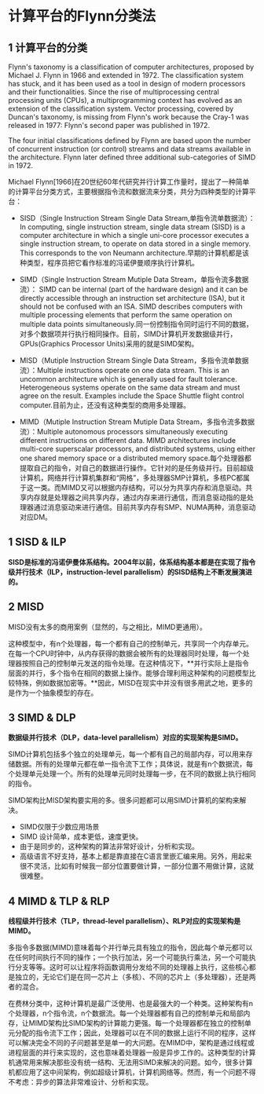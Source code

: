 ﻿# 计算平台的Flynn分类法 #

## 1 计算平台的分类 ##

Flynn's taxonomy is a classification of computer architectures, proposed by Michael J. Flynn in 1966 and extended in 1972. The classification system has stuck, and it has been used as a tool in design of modern processors and their functionalities. Since the rise of multiprocessing central processing units (CPUs), a multiprogramming context has evolved as an extension of the classification system. Vector processing, covered by Duncan's taxonomy, is missing from Flynn's work because the Cray-1 was released in 1977: Flynn's second paper was published in 1972.

The four initial classifications defined by Flynn are based upon the number of concurrent instruction (or control) streams and data streams available in the architecture. Flynn later defined three additional sub-categories of SIMD in 1972.

Michael Flynn[1966]在20世纪60年代研究并行计算工作量时，提出了一种简单的计算平台分类方式，主要根据指令流和数据流来分类，共分为四种类型的计算平台：

* SISD（Single Instruction Stream Single Data Stream,单指令流单数据流）：In computing, single instruction stream, single data stream (SISD) is a computer architecture in which a single uni-core processor executes a single instruction stream, to operate on data stored in a single memory. This corresponds to the von Neumann architecture.早期的计算机都是该种类型，程序员把它看作标准的冯诺伊曼顺序执行计算机。

* SIMD（Single Instruction Stream Mutiple Data Stream，单指令流多数据流）： SIMD can be internal (part of the hardware design) and it can be directly accessible through an instruction set architecture (ISA), but it should not be confused with an ISA. SIMD describes computers with multiple processing elements that perform the same operation on multiple data points simultaneously.同一份控制指令同时运行不同的数据，对多个数据项并行执行相同操作。目前，SIMD计算机开发数据级并行，GPUs(Graphics Processor Units)采用的就是SIMD架构。

* MISD（Mutiple Instruction Stream Single Data Stream，多指令流单数据流）：Multiple instructions operate on one data stream. This is an uncommon architecture which is generally used for fault tolerance. Heterogeneous systems operate on the same data stream and must agree on the result. Examples include the Space Shuttle flight control computer.目前为止，还没有这种类型的商用多处理器。

* MIMD（Mutiple Instruction Stream Mutiple Data Stream，多指令流多数据流）：Multiple autonomous processors simultaneously executing different instructions on different data. MIMD architectures include multi-core superscalar processors, and distributed systems, using either one shared memory space or a distributed memory space.每个处理器都提取自己的指令，对自己的数据进行操作。它针对的是任务级并行。目前超级计算机，网络并行计算机集群和“网格”，多处理器SMP计算机，多核PC都属于这一类。而MIMD又可以根据内存结构，可以分为共享内存和消息驱动。共享内存就是处理器之间共享内存，通过内存来进行通信，而消息驱动指的是处理器通过消息驱动来进行通信。目前共享内存有SMP、NUMA两种，消息驱动对应DM。

## 1 SISD & ILP ##

**SISD是标准的冯诺伊曼体系结构。2004年以前，体系结构基本都是在实现了指令级并行技术（ILP，instruction-level parallelism）的SISD结构上不断发展演进的。**

## 2 MISD ##

MISD没有太多的商用案例（显然的，与之相比，MIMD更通用）。

这种模型中，有n个处理器，每一个都有自己的控制单元，共享同一个内存单元。在每一个CPU时钟中，从内存获得的数据会被所有的处理器同时处理，每一个处理器按照自己的控制单元发送的指令处理。在这种情况下，**并行实际上是指令层面的并行，多个指令在相同的数据上操作。能够合理利用这种架构的问题模型比较特殊，例如数据加密等。**因此，MISD在现实中并没有很多用武之地，更多的是作为一个抽象模型的存在。

## 3 SIMD & DLP ##

**数据级并行技术（DLP，data-level parallelism）对应的实现架构是SIMD。**

SIMD计算机包括多个独立的处理单元，每一个都有自己的局部内存，可以用来存储数据。所有的处理单元都在单一指令流下工作；具体说，就是有n个数据流，每个处理单元处理一个。所有的处理单元同时处理每一步，在不同的数据上执行相同的指令。

SIMD架构比MISD架构要实用的多。很多问题都可以用SIMD计算机的架构来解决。

* SIMD仅限于少数应用场景
* SIMD 设计简单，成本更低，速度更快。
* 由于是同步的，这种架构的算法非常好设计，分析和实现。
* 高级语言不好支持，基本上都是靠直接在C语言里嵌汇编来用。另外，用起来很不灵活，比如有时候我一部分位置要做计算，一部分位置不用做计算，这就很难整。

## 4 MIMD & TLP & RLP ##

**线程级并行技术（TLP，thread-level parallelism）、RLP对应的实现架构是MIMD。**

多指令多数据(MIMD)意味着每个并行单元具有独立的指令，因此每个单元都可以在任何时间执行不同的操作；一个执行加法，另一个可能执行乘法，另一个可能执行分支等等。这时可以让程序将函数调用分发给不同的处理器上执行，这些核心都是独立的，无论它们是在同一芯片上（多核）、不同的芯片上（多处理器），还是两者的混合。

在费林分类中，这种计算机是最广泛使用、也是最强大的一个种类。这种架构有n个处理器，n个指令流，n个数据流。每一个处理器都有自己的控制单元和局部内存，让MIMD架构比SIMD架构的计算能力更强。每一个处理器都在独立的控制单元分配的指令流下工作；因此，处理器可以在不同的数据上运行不同的程序，这样可以解决完全不同的子问题甚至是单一的大问题。在MIMD中，架构是通过线程或进程层面的并行来实现的，这也意味着处理器一般是异步工作的。这种类型的计算机通常用来解决那些没有统一结构、无法用SIMD来解决的问题。如今，很多计算机都应用了这中间架构，例如超级计算机，计算机网络等。然而，有一个问题不得不考虑：异步的算法非常难设计、分析和实现。